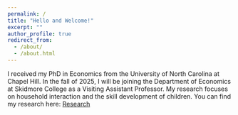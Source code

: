 ```yaml
---
permalink: /
title: "Hello and Welcome!"
excerpt: ""
author_profile: true
redirect_from: 
  - /about/
  - /about.html
---
```



I received my PhD in Economics from the University of North Carolina at Chapel Hill.  In the fall of 2025, I will be joining the Department of Economics at Skidmore College as a Visiting Assistant Professor. My research focuses on household interaction and the skill development of children. You can find my research here: <a href="https://augustbruno.github.io/research/" target="_blank">Research</a>

<!-- 
 My research focuses on household interaction and child skill development. I have also had the great fortune of publishing (with wonderful coauthors!) multiple papers in environmental economics. -->

<!-- In my job market paper, I develop and estimate a dynamic model of parent-child interaction that features time allocation and parenting style decisions and the consequences these choices have on the development of the cognitive and non-cognitive skills of children. You can read it here: <a href="https://augustbruno.github.io/files/aab_jmp.pdf" target="_blank">JMP</a> -->



